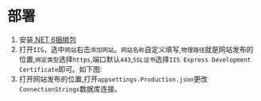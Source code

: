 # 部署

1. 安装[.NET 6捆绑包](https://dotnet.microsoft.com/zh-cn/download/dotnet/thank-you/runtime-aspnetcore-6.0.5-windows-hosting-bundle-installer)
2. 打开`IIS`，选中`网站`右击`添加网站`。`网站名称`自定义填写,`物理路径`就是网站发布的位置,`绑定类型`选择`https`,端口默认`443`,`SSL证书`选择`IIS Express Development Certificate`即可。如下图:
3. 打开网站发布的位置,打开`appsettings.Production.json`更改`ConnectionStrings`数据库连接。
